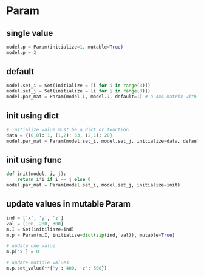 # Param

## single value
```py
model.p = Param(initialize=1, mutable=True)
model.p = 2
```

## default
```py
model.set_i = Set(initialize = [i for i in range(3)])  
model.set_j = Set(initialize = [i for i in range(3)])
model.par_mat = Param(model.I, model.J, default=1) # a 4x4 matrix with initial values of 1
```

## init using dict
```py
# initialize value must be a dict or function
data = {(0,0): 1, (1,2): 33, (2,1): 20}
model.par_mat = Param(model.set_i, model.set_j, initialize=data, default=0) # others are zeros
```

## init using func
```py
def init(model, i, j):
    return i*i if i == j else 0
model.par_mat = Param(model.set_i, model.set_j, initialize=init)
```

## update values in mutable Param
```py
ind = ['x', 'y', 'z']
val = [100, 200, 300]
m.I = Set(initiliaze=ind)
m.p = Param(m.I, initialize=dict(zip(ind, val)), mutable=True)

# update one value
m.p['x'] = 0

# update mutiple values
m.p.set_value(**{'y': 400, 'z': 500})
```
